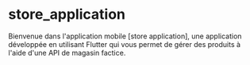 # store_application
Bienvenue dans l'application mobile [store application], une application développée en utilisant Flutter qui vous permet de gérer des produits à l'aide d'une API de magasin factice. 
